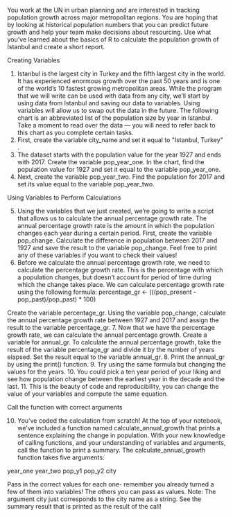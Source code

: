 You work at the UN in urban planning and are interested in tracking population growth across major metropolitan regions. You are hoping that by looking at historical population numbers that you can predict future growth and help your team make decisions about resourcing.
Use what you’ve learned about the basics of R to calculate the population growth of Istanbul and create a short report.

Creating Variables

1. Istanbul is the largest city in Turkey and the fifth largest city in the world. 
It has experienced enormous growth over the past 50 years and is one of the world’s 10 fastest growing metropolitan areas.
While the program that we will write can be used with data from any city, we’ll start by using data from Istanbul and saving our data to variables. 
Using variables will allow us to swap out the data in the future.
The following chart is an abbreviated list of the population size by year in Istanbul. 
Take a moment to read over the data — you will need to refer back to this chart as you complete certain tasks.
2. First, create the variable city_name and set it equal to "Istanbul, Turkey" .
3. The dataset starts with the population value for the year 1927 and ends with 2017.
Create the variable pop_year_one. In the chart, find the population value for 1927 and set it equal to the variable pop_year_one.
4. Next, create the variable pop_year_two. Find the population for 2017 and set its value equal to the variable pop_year_two.

Using Variables to Perform Calculations

5. Using the variables that we just created, we’re going to write a script that allows us to calculate the annual percentage growth rate. 
The annual percentage growth rate is the amount in which the population changes each year during a certain period. First, create the variable pop_change. 
Calculate the difference in population between 2017 and 1927 and save the result to the variable pop_change. 
Feel free to print any of these variables if you want to check their values!
6. Before we calculate the annual percentage growth rate, we need to calculate the percentage growth rate. 
This is the percentage with which a population changes, but doesn’t account for period of time during which the change takes place.
We can calculate percentage growth rate using the following formula:
percentage_gr <- (((pop_present - pop_past)/pop_past) * 100)

Create the variable percentage_gr.
Using the variable pop_change, calculate the annual percentage growth rate between 1927 and 2017 and assign the result to the variable percentage_gr.
7. Now that we have the percentage growth rate, we can calculate the annual percentage growth. Create a variable for annual_gr.
To calculate the annual percentage growth, take the result of the variable percentage_gr and divide it by the number of years elapsed. 
Set the result equal to the variable annual_gr.
8. Print the annual_gr by using the print() function.
9. Try using the same formula but changing the values for the years.
10. You could pick a ten year period of your liking and see how population change between the earliest year in the decade and the last.
11. This is the beauty of code and reproducibility, you can change the value of your variables and compute the same equation.

Call the function with correct arguments

10. You’ve coded the calculation from scratch! 
At the top of your notebook, we’ve included a function named calculate_annual_growth that prints a sentence explaining the change in population. 
With your new knowledge of calling functions, and your understanding of variables and arguments, call the function to print a summary.
The calculate_annual_growth function takes five arguments:

year_one
year_two
pop_y1
pop_y2
city

Pass in the correct values for each one- remember you already turned a few of them into variables! The others you can pass as values. 
Note: The argument city just corresponds to the city name as a string.
See the summary result that is printed as the result of the call!
